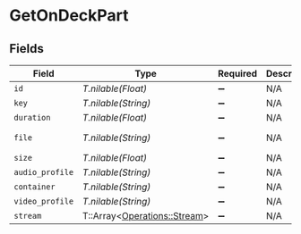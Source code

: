 # GetOnDeckPart


## Fields

| Field                                                             | Type                                                              | Required                                                          | Description                                                       | Example                                                           |
| ----------------------------------------------------------------- | ----------------------------------------------------------------- | ----------------------------------------------------------------- | ----------------------------------------------------------------- | ----------------------------------------------------------------- |
| `id`                                                              | *T.nilable(Float)*                                                | :heavy_minus_sign:                                                | N/A                                                               | 80994                                                             |
| `key`                                                             | *T.nilable(String)*                                               | :heavy_minus_sign:                                                | N/A                                                               | /library/parts/80994/1655007810/file.mkv                          |
| `duration`                                                        | *T.nilable(Float)*                                                | :heavy_minus_sign:                                                | N/A                                                               | 420080                                                            |
| `file`                                                            | *T.nilable(String)*                                               | :heavy_minus_sign:                                                | N/A                                                               | /tvshows/Bluey (2018)/Bluey (2018) - S02E33 - Circus.mkv          |
| `size`                                                            | *T.nilable(Float)*                                                | :heavy_minus_sign:                                                | N/A                                                               | 55148931                                                          |
| `audio_profile`                                                   | *T.nilable(String)*                                               | :heavy_minus_sign:                                                | N/A                                                               | lc                                                                |
| `container`                                                       | *T.nilable(String)*                                               | :heavy_minus_sign:                                                | N/A                                                               | mkv                                                               |
| `video_profile`                                                   | *T.nilable(String)*                                               | :heavy_minus_sign:                                                | N/A                                                               | main                                                              |
| `stream`                                                          | T::Array<[Operations::Stream](../../models/operations/stream.md)> | :heavy_minus_sign:                                                | N/A                                                               |                                                                   |